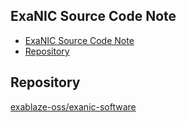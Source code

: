 ## ExaNIC Source Code Note

- [ExaNIC Source Code Note](#exanic-source-code-note)
- [Repository](#repository)

## Repository

[exablaze-oss/exanic-software](https://github.com/exablaze-oss/exanic-software/tree/master)


